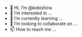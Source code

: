 - 👋 Hi, I’m @kobishina
- 👀 I’m interested in ...
- 🌱 I’m currently learning ...
- 💞️ I’m looking to collaborate on ...
- 📫 How to reach me ...

<!---
kobishina/kobishina is a ✨ special ✨ repository because its `README.md` (this file) appears on your GitHub profile.
You can click the Preview link to take a look at your changes.
--->
